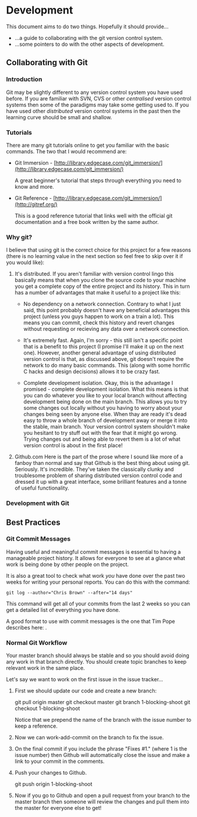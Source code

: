 Development
===========

This document aims to do two things. Hopefully it should provide...

* ...a guide to collaborating with the git version control system.
* ...some pointers to do with the other aspects of development.

Collaborating with Git
----------------------

### Introduction

Git may be slightly different to any version control system you have used
before. If you are familiar with SVN, CVS or other *centralised* version control
systems then some of the paradigms may take some getting used to. If you have
used other *distributed* version control systems in the past then the learning
curve should be small and shallow.

### Tutorials

There are many git tutorials online to get you familiar with the basic commands.
The two that I would recommend are:

* Git Immersion - [http://library.edgecase.com/git_immersion/](http://library.edgecase.com/git_immersion/)

  A great beginner's tutorial that steps through everything you need to know and
  more.

* Git Reference - [http://library.edgecase.com/git_immersion/](http://gitref.org/)

  This is a good reference tutorial that links well with the official git
  documentation and a free book written by the same author.

### Why git?

I believe that using git is the correct choice for this project for a few
reasons (there is no learning value in the next section so feel free to skip
over it if you would like):

1. It's distributed.
   If you aren't familiar with version control lingo this basically means that
   when you clone the source code to your machine you get a complete copy of
   the entire project and its history. This in turn has a number of advantages
   that make it useful to a project like this:

   * No dependency on a network connection.
     Contrary to what I just said, this point probably doesn't have any
     beneficial advantages this project (unless you guys happen to work on a
     train a lot). This means you can commit, check this history and revert
     changes without requesting or recieving any data over a network connection.
   
   * It's extremely fast.
     Again, I'm sorry - this still isn't a specific point that is a benefit
     to this project (I promise I'll make it up on the next one). However,
     another general advantage of using distributed version control is that, as
     discussed above, git doesn't require the network to do many basic commands.
     This (along with some horrific C hacks and design decisions) allows it to
     be crazy fast.

   * Complete development isolation.
     Okay, this is the advantage I promised - complete development isolation.
     What this means is that you can do whatever you like to your local branch
     without affecting development being done on the main branch. This allows
     you to try some changes out locally without you having to worry about your
     changes being seen by anyone else. When thay are ready it's dead easy to
     throw a whole branch of development away or merge it into the stable, main
     branch. Your version control system shouldn't make you hesitant to try
     stuff out with the fear that it might go wrong. Trying changes out and
     being able to revert them is a lot of what version control is about in the
     first place!

2. Github.com
   Here is the part of the prose where I sound like more of a fanboy than normal
   and say that Github is the best thing about using git. Seriously. It's
   incredible. They've taken the classically clunky and troublesome problem
   of sharing distributed version control code and dressed it up with a great
   interface, some brilliant features and a tonne of useful functionality.

### Development with Git

Best Practices
--------------

### Git Commit Messages

Having useful and meaningful commit messages is essential to having
a manageable project history. It allows for everyone to see at a glance what
work is being done by other people on the project.

It is also a great tool to check what work *you* have done over the past two
weeks for writing your personal reports. You can do this with the command:

    git log --author="Chris Brown" --after="14 days"

This command will get all of your commits from the last 2 weeks so you can get
a detailed list of everything you have done.

A good format to use with commit messages is the one that Tim Pope describes
here: [](http://tbaggery.com/2008/04/19/a-note-about-git-commit-messages.html).

### Normal Git Workflow

Your master branch should always be stable and so you should avoid doing any
work in that branch directly. You should create topic branches to keep
relevant work in the same place.

Let's say we want to work on the first issue in the issue tracker...

1. First we should update our code and create a new branch:

    git pull origin master
    git checkout master
	git branch 1-blocking-shoot
	git checkout 1-blocking-shoot

   Notice that we prepend the name of the branch with the issue number to keep
   a reference.

2. Now we can work-add-commit on the branch to fix the issue.

3. On the final commit if you include the phrase "Fixes #1." (where 1 is the
   issue number) then Github will automatically close the issue and make a link
   to your commit in the comments.

4. Push your changes to Github.

    git push origin 1-blocking-shoot

5. Now if you go to Github and open a pull request from your branch to the
   master branch then someone will review the changes and pull them into the
   master for everyone else to get!
